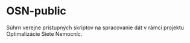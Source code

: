 # OSN-public
Súhrn verejne prístupných skriptov na spracovanie dát v rámci projektu Optimalizácie Siete Nemocníc.
